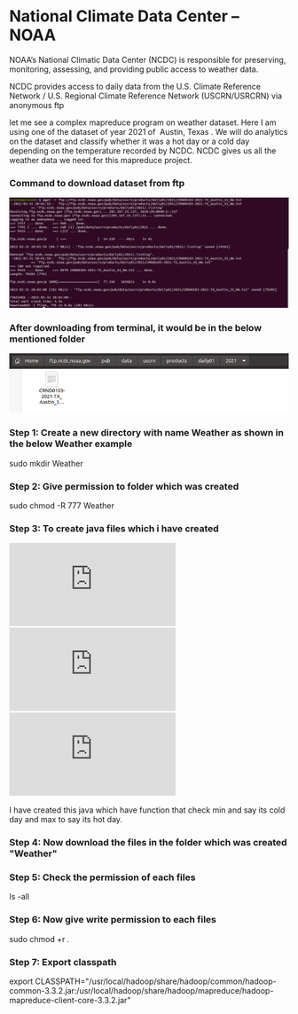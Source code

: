 # National Climate Data Center – NOAA

NOAA’s National Climatic Data Center (NCDC) is responsible for preserving, monitoring, assessing, and providing public access to weather data. 

NCDC provides access to daily data from the U.S. Climate Reference Network / U.S. Regional Climate Reference Network (USCRN/USRCRN) via anonymous ftp

let me see a complex mapreduce program on weather dataset. Here I am using one of the dataset of year 2021 of  Austin, Texas . We will do analytics on the dataset and classify whether it was a hot day or a cold day depending on the temperature recorded by NCDC.
NCDC gives us all the weather data we need for this mapreduce project.

### Command to download dataset from ftp
![](https://github.com/Pramodgopinathan/HadoopMinMax/blob/main/download.png)

### After downloading from terminal, it would be in the below mentioned folder
![](https://github.com/Pramodgopinathan/HadoopMinMax/blob/main/download2.png)

### Step 1: Create a new directory with name Weather as shown in the below Weather example
sudo mkdir Weather

### Step 2: Give permission to folder which was created 
sudo chmod -R 777 Weather

### Step 3: To create java files which i have created
![](https://github.com/Pramodgopinathan/HadoopMinMax/blob/main/MaxTemperatureMapper.java)
![](https://github.com/Pramodgopinathan/HadoopMinMax/blob/main/MaxTemperatureReducer.java)
![](https://github.com/Pramodgopinathan/HadoopMinMax/blob/main/MyMaxMinDriver.java)

I have created this java which have function that check min and say its cold day and max to say its hot day.

### Step 4: Now download the files in the folder which was created "Weather"

### Step 5: Check the permission of each files 
ls -all

### Step 6: Now give write permission to each files
sudo chmod +r *.*

### Step 7: Export classpath 
export CLASSPATH="/usr/local/hadoop/share/hadoop/common/hadoop-common-3.3.2.jar:/usr/local/hadoop/share/hadoop/mapreduce/hadoop-mapreduce-client-core-3.3.2.jar"

